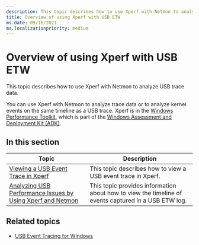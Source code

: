 ```yaml
---
description: This topic describes how to use Xperf with Netmon to analyze USB trace data.
title: Overview of using Xperf with USB ETW
ms.date: 09/16/2021
ms.localizationpriority: medium
---
```


# Overview of using Xperf with USB ETW

This topic describes how to use Xperf with Netmon to analyze USB trace data.

You can use Xperf with Netmon to analyze trace data or to analyze kernel events on the same timeline as a USB trace. Xperf is in the [Windows Performance Toolkit](/windows-hardware/test/wpt/), which is part of the [Windows Assessment and Deployment Kit (ADK)](/windows-hardware/get-started/adk-install).

## In this section

| Topic | Description |
|-------|-------------|
| [Viewing a USB Event Trace in Xperf](viewing-a-usb-event-trace-in-xperf.md) | This topic describes how to view a USB event trace in Xperf. |
| [Analyzing USB Performance Issues by Using Xperf and Netmon](analyzing-usb-performance-issues-by-using-xperf-and-netmon.md) | This topic provides information about how to view the timeline of events captured in a USB ETW log. |

## Related topics

* [USB Event Tracing for Windows](usb-event-tracing-for-windows.md)  
